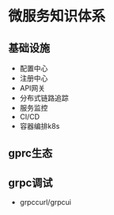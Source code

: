 # 微服务知识体系

## 基础设施

- 配置中心
- 注册中心
- API网关
- 分布式链路追踪
- 服务监控
- CI/CD
- 容器编排k8s

## gprc生态
##  grpc调试
- grpccurl/grpcui
